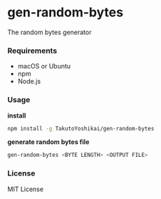 # gen-random-bytes
The random bytes generator

### Requirements
* macOS or Ubuntu
* npm
* Node.js

### Usage
**install**
```bash
npm install -g TakutoYoshikai/gen-random-bytes
```

**generate random bytes file**
```bash
gen-random-bytes <BYTE LENGTH> <OUTPUT FILE>
```

### License
MIT License
